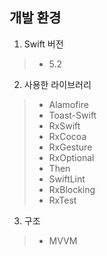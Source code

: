 개발 환경
------------
1. Swift 버전
> * 5.2
2. 사용한 라이브러리
> * Alamofire 
> * Toast-Swift
> * RxSwift
> * RxCocoa
> * RxGesture
> * RxOptional
> * Then
> * SwiftLint
> * RxBlocking
> * RxTest
3. 구조
> * MVVM 

